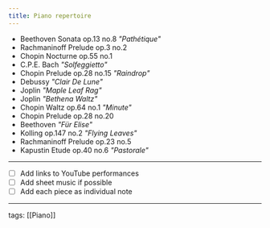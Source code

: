 ```yaml
---
title: Piano repertoire
---
```

- Beethoven Sonata op.13 no.8 _"Pathétique"_
- Rachmaninoff Prelude op.3 no.2
- Chopin Nocturne op.55 no.1
- C.P.E. Bach _"Solfeggietto"_
- Chopin Prelude op.28 no.15 _"Raindrop"_
- Debussy _"Clair De Lune"_
- Joplin _"Maple Leaf Rag"_
- Joplin _"Bethena Waltz"_
- Chopin Waltz op.64 no.1 _"Minute"_
- Chopin Prelude op.28 no.20
- Beethoven _"Für Elise"_
- Kolling op.147 no.2 _"Flying Leaves"_
- Rachmaninoff Prelude op.23 no.5
- Kapustin Etude op.40 no.6 _"Pastorale"_

---

- [ ] Add links to YouTube performances
- [ ] Add sheet music if possible
- [ ] Add each piece as individual note

---

tags: [[Piano]]